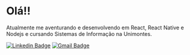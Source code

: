 <h1>Olá!!</h1>
<p>Atualmente me aventurando e desenvolvendo em React, React Native e Nodejs e cursando Sistemas de Informação na Unimontes.
</p>

[![Linkedin Badge](https://img.shields.io/badge/-devalmagno-blue?style=flat-square&logo=Linkedin&logoColor=white&link=https://www.linkedin.com/in/devalmagno/)](https://www.linkedin.com/in/devalmagno/)
[![Gmail Badge](https://img.shields.io/badge/-devalmagno-c14438?style=flat-square&logo=Gmail&logoColor=white&link=mailto:devalmagno@gmail.com)](mailto:devalmagno@gmail.com)
